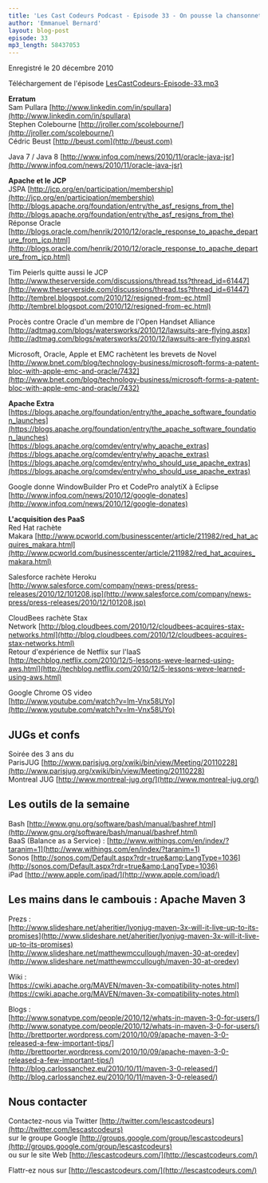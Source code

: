 ```yaml
---
title: 'Les Cast Codeurs Podcast - Episode 33 - On pousse la chansonnette'
author: 'Emmanuel Bernard'
layout: blog-post
episode: 33
mp3_length: 58437053
---
```

Enregistré le 20 décembre 2010

Téléchargement de l'épisode [LesCastCodeurs-Episode-33.mp3](http://traffic.libsyn.com/lescastcodeurs/LesCastCodeurs-Episode-33.mp3)

**Erratum**  
Sam Pullara [http://www.linkedin.com/in/spullara](http://www.linkedin.com/in/spullara)  
Stephen Colebourne [http://jroller.com/scolebourne/](http://jroller.com/scolebourne/)  
Cédric Beust [http://beust.com](http://beust.com)

Java 7 / Java 8 [http://www.infoq.com/news/2010/11/oracle-java-jsr](http://www.infoq.com/news/2010/11/oracle-java-jsr)

**Apache et le JCP**  
JSPA [http://jcp.org/en/participation/membership](http://jcp.org/en/participation/membership)  
[http://blogs.apache.org/foundation/entry/the_asf_resigns_from_the](http://blogs.apache.org/foundation/entry/the_asf_resigns_from_the)  
Réponse Oracle [http://blogs.oracle.com/henrik/2010/12/oracle_response_to_apache_departure_from_jcp.html](http://blogs.oracle.com/henrik/2010/12/oracle_response_to_apache_departure_from_jcp.html)  

Tim Peierls quitte aussi le JCP  
[http://www.theserverside.com/discussions/thread.tss?thread_id=61447](http://www.theserverside.com/discussions/thread.tss?thread_id=61447)  
[http://tembrel.blogspot.com/2010/12/resigned-from-ec.html](http://tembrel.blogspot.com/2010/12/resigned-from-ec.html)

Procès contre Oracle d'un membre de l'Open Handset Alliance  
[http://adtmag.com/blogs/watersworks/2010/12/lawsuits-are-flying.aspx](http://adtmag.com/blogs/watersworks/2010/12/lawsuits-are-flying.aspx)

Microsoft, Oracle, Apple et EMC rachètent les brevets de Novel  
[http://www.bnet.com/blog/technology-business/microsoft-forms-a-patent-bloc-with-apple-emc-and-oracle/7432](http://www.bnet.com/blog/technology-business/microsoft-forms-a-patent-bloc-with-apple-emc-and-oracle/7432)

**Apache Extra**  
[https://blogs.apache.org/foundation/entry/the_apache_software_foundation_launches](https://blogs.apache.org/foundation/entry/the_apache_software_foundation_launches)  
[https://blogs.apache.org/comdev/entry/why_apache_extras](https://blogs.apache.org/comdev/entry/why_apache_extras)  
[https://blogs.apache.org/comdev/entry/who_should_use_apache_extras](https://blogs.apache.org/comdev/entry/who_should_use_apache_extras)

Google donne WindowBuilder Pro et CodePro analytiX à Eclipse  
[http://www.infoq.com/news/2010/12/google-donates](http://www.infoq.com/news/2010/12/google-donates)

**L'acquisition des PaaS**  
Red Hat rachète Makara [http://www.pcworld.com/businesscenter/article/211982/red_hat_acquires_makara.html](http://www.pcworld.com/businesscenter/article/211982/red_hat_acquires_makara.html)  

Salesforce rachète Heroku  
[http://www.salesforce.com/company/news-press/press-releases/2010/12/101208.jsp](http://www.salesforce.com/company/news-press/press-releases/2010/12/101208.jsp)

CloudBees rachète Stax Network [http://blog.cloudbees.com/2010/12/cloudbees-acquires-stax-networks.html](http://blog.cloudbees.com/2010/12/cloudbees-acquires-stax-networks.html)  
Retour d'expérience de Netflix sur l'IaaS [http://techblog.netflix.com/2010/12/5-lessons-weve-learned-using-aws.html](http://techblog.netflix.com/2010/12/5-lessons-weve-learned-using-aws.html)

Google Chrome OS video  
[http://www.youtube.com/watch?v=lm-Vnx58UYo](http://www.youtube.com/watch?v=lm-Vnx58UYo)

## JUGs et confs
Soirée des 3 ans du ParisJUG [http://www.parisjug.org/xwiki/bin/view/Meeting/20110228](http://www.parisjug.org/xwiki/bin/view/Meeting/20110228)  
Montreal JUG [http://www.montreal-jug.org/](http://www.montreal-jug.org/)

## Les outils de la semaine
Bash [http://www.gnu.org/software/bash/manual/bashref.html](http://www.gnu.org/software/bash/manual/bashref.html)  
BaaS (Balance as a Service) : [http://www.withings.com/en/index/?taranim=1](http://www.withings.com/en/index/?taranim=1)  
Sonos [http://sonos.com/Default.aspx?rdr=true&amp;LangType=1036](http://sonos.com/Default.aspx?rdr=true&amp;LangType=1036)  
iPad [http://www.apple.com/ipad/](http://www.apple.com/ipad/)

## Les mains dans le cambouis : Apache Maven 3
Prezs :  
[http://www.slideshare.net/aheritier/lyonjug-maven-3x-will-it-live-up-to-its-promises](http://www.slideshare.net/aheritier/lyonjug-maven-3x-will-it-live-up-to-its-promises)  
[http://www.slideshare.net/matthewmccullough/maven-30-at-oredev](http://www.slideshare.net/matthewmccullough/maven-30-at-oredev)

Wiki :  
[https://cwiki.apache.org/MAVEN/maven-3x-compatibility-notes.html](https://cwiki.apache.org/MAVEN/maven-3x-compatibility-notes.html)

Blogs :  
[http://www.sonatype.com/people/2010/12/whats-in-maven-3-0-for-users/](http://www.sonatype.com/people/2010/12/whats-in-maven-3-0-for-users/)  
[http://brettporter.wordpress.com/2010/10/09/apache-maven-3-0-released-a-few-important-tips/](http://brettporter.wordpress.com/2010/10/09/apache-maven-3-0-released-a-few-important-tips/)  
[http://blog.carlossanchez.eu/2010/10/11/maven-3-0-released/](http://blog.carlossanchez.eu/2010/10/11/maven-3-0-released/)

## Nous contacter
Contactez-nous via Twitter [http://twitter.com/lescastcodeurs](http://twitter.com/lescastcodeurs)  
sur le groupe Google [http://groups.google.com/group/lescastcodeurs](http://groups.google.com/group/lescastcodeurs)  
ou sur le site Web [http://lescastcodeurs.com/](http://lescastcodeurs.com/)

Flattr-ez nous sur [http://lescastcodeurs.com/](http://lescastcodeurs.com/)
